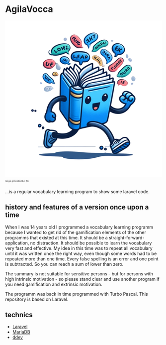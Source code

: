 # AgilaVocca
![Logo Agila Vocca](public/images/logo-full-size.webp)
<sub><sup><sub><sup>(Logo generated bei AI)</sup></sub></sub></sub>

...is a regular vocabulary learning program to show some laravel code.

## history and features of a version once upon a time

When I was 14 years old I programmed a vocabulary learning programm because I wanted to get rid of the gamification
elements of the other programms that existed at this time. It should be a straight-forward-application, no distraction.
It should be possible to learn the vocabulary very fast and effective. My idea in this time was to repeat all vocabulary
until it was written once the right way, even though some words had to be repeated more than one time.
Every false spelling is an error and one point is subtracted. So you can reach a sum of lower than zero.

The summary is not suitable for sensitive persons - but for persons with high intrinsic motivation - so please stand
clear and use another program if you need gamification and extrinsic motivation.

The programm was back in time programmed with Turbo Pascal. This repository is based on Laravel.

## technics
- [Laravel](https://laravel.com/)
- [MariaDB](https://mariadb.org/)
- [ddev](https://ddev.readthedocs.io/en/stable/)
